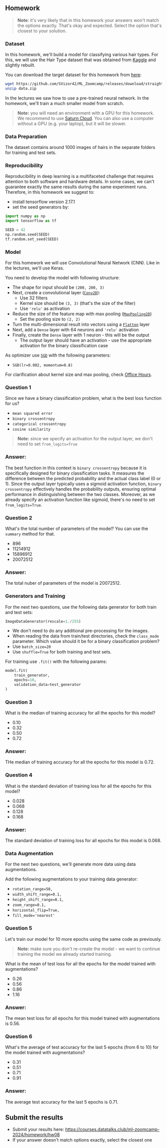 ## Homework

> **Note**: it's very likely that in this homework your answers won't match 
> the options exactly. That's okay and expected. Select the option that's
> closest to your solution.

### Dataset

In this homework, we'll build a model for classifying various hair types. 
For this, we will use the Hair Type dataset that was obtained from 
[Kaggle](https://www.kaggle.com/datasets/kavyasreeb/hair-type-dataset) 
and slightly rebuilt. 

You can download the target dataset for this homework from 
[here](https://github.com/SVizor42/ML_Zoomcamp/releases/download/straight-curly-data/data.zip):

```bash
wget https://github.com/SVizor42/ML_Zoomcamp/releases/download/straight-curly-data/data.zip
unzip data.zip
```

In the lectures we saw how to use a pre-trained neural network. In the homework, we'll train a much smaller model from scratch. 

> **Note:** you will need an environment with a GPU for this homework. We recommend to use [Saturn Cloud](https://bit.ly/saturn-mlzoomcamp). 
> You can also use a computer without a GPU (e.g. your laptop), but it will be slower.


### Data Preparation

The dataset contains around 1000 images of hairs in the separate folders 
for training and test sets. 

### Reproducibility

Reproducibility in deep learning is a multifaceted challenge that requires attention 
to both software and hardware details. In some cases, we can't guarantee exactly 
the same results during the same experiment runs. Therefore, in this homework we suggest to:
* install tensorflow version 2.17.1
* set the seed generators by:

```python
import numpy as np
import tensorflow as tf

SEED = 42
np.random.seed(SEED)
tf.random.set_seed(SEED)
```

### Model

For this homework we will use Convolutional Neural Network (CNN). Like in the lectures, we'll use Keras.

You need to develop the model with following structure:

* The shape for input should be `(200, 200, 3)`
* Next, create a convolutional layer ([`Conv2D`](https://keras.io/api/layers/convolution_layers/convolution2d/)):
    * Use 32 filters
    * Kernel size should be `(3, 3)` (that's the size of the filter)
    * Use `'relu'` as activation 
* Reduce the size of the feature map with max pooling ([`MaxPooling2D`](https://keras.io/api/layers/pooling_layers/max_pooling2d/))
    * Set the pooling size to `(2, 2)`
* Turn the multi-dimensional result into vectors using a [`Flatten`](https://keras.io/api/layers/reshaping_layers/flatten/) layer
* Next, add a `Dense` layer with 64 neurons and `'relu'` activation
* Finally, create the `Dense` layer with 1 neuron - this will be the output
    * The output layer should have an activation - use the appropriate activation for the binary classification case

As optimizer use [`SGD`](https://keras.io/api/optimizers/sgd/) with the following parameters:

* `SGD(lr=0.002, momentum=0.8)`

For clarification about kernel size and max pooling, check [Office Hours](https://www.youtube.com/watch?v=1WRgdBTUaAc).


### Question 1

Since we have a binary classification problem, what is the best loss function for us?

* `mean squared error`
* `binary crossentropy`
* `categorical crossentropy`
* `cosine similarity`

> **Note:** since we specify an activation for the output layer, we don't need to set `from_logits=True`

### **Answer:** 
The best function in this context is `binary crossentropy` because it is specifically designed for binary classification tasks. It measures the difference between the predicted probability and the actual class label (0 or 1). Since the output layer typically uses a sigmoid activation function, `binary crossentropy` effectively handles the probability outputs, ensuring optimal performance in distinguishing between the two classes. Moreover, as we already specify an activation function like sigmoid, there's no need to set `from_logits=True`.

### Question 2

What's the total number of parameters of the model? You can use the `summary` method for that. 

* 896 
* 11214912
* 15896912
* 20072512

### **Answer:** 
The total nuber of parameters of the model is 20072512.

### Generators and Training

For the next two questions, use the following data generator for both train and test sets:

```python
ImageDataGenerator(rescale=1./255)
```

* We don't need to do any additional pre-processing for the images.
* When reading the data from train/test directories, check the `class_mode` parameter. Which value should it be for a binary classification problem?
* Use `batch_size=20`
* Use `shuffle=True` for both training and test sets. 

For training use `.fit()` with the following params:

```python
model.fit(
    train_generator,
    epochs=10,
    validation_data=test_generator
)
```

### Question 3

What is the median of training accuracy for all the epochs for this model?

* 0.10
* 0.32
* 0.50
* 0.72

### **Answer:** 
THe median of training accuracy for all the epochs for this model is 0.72.

### Question 4

What is the standard deviation of training loss for all the epochs for this model?

* 0.028
* 0.068
* 0.128
* 0.168

### **Answer:** 
The standard deviation of training loss for all epochs for this model is 0.068.


### Data Augmentation

For the next two questions, we'll generate more data using data augmentations. 

Add the following augmentations to your training data generator:

* `rotation_range=50,`
* `width_shift_range=0.1,`
* `height_shift_range=0.1,`
* `zoom_range=0.1,`
* `horizontal_flip=True,`
* `fill_mode='nearest'`

### Question 5 

Let's train our model for 10 more epochs using the same code as previously.
> **Note:** make sure you don't re-create the model - we want to continue training the model
we already started training.

What is the mean of test loss for all the epochs for the model trained with augmentations?

* 0.26
* 0.56
* 0.86
* 1.16

### **Answer:** 
The mean test loss for all epochs for this model trained with augmentations is 0.56.

### Question 6

What's the average of test accuracy for the last 5 epochs (from 6 to 10)
for the model trained with augmentations?

* 0.31
* 0.51
* 0.71
* 0.91

### **Answer:** 
The average test accuracy for the last 5 epochs is 0.71.

## Submit the results

* Submit your results here: https://courses.datatalks.club/ml-zoomcamp-2024/homework/hw08
* If your answer doesn't match options exactly, select the closest one